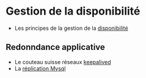 # Gestion de la disponibilité

- Les principes de la gestion de la [disponibilité](./disponibilite.md)

## Redonndance applicative

- Le couteau suisse réseaux [keepalived](./keepalived.md)
- La [réplication Mysql](./mysql-replication.md)
